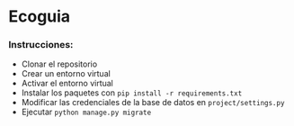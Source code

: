 # Ecoguia

### Instrucciones:
* Clonar el repositorio
* Crear un entorno virtual
* Activar el entorno virtual
* Instalar los paquetes con `pip install -r requirements.txt`
* Modificar las credenciales de la base de datos en `project/settings.py`
* Ejecutar `python manage.py migrate`
